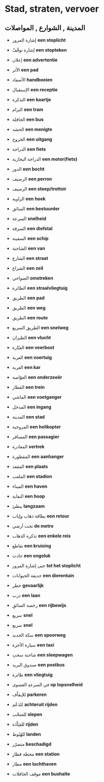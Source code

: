 <!-- header -->
<!-- endHeader -->

# Stad, straten, vervoer

## المدينة , الشوارع , المواصلات

- إشارة المرور
**een stoplicht**

- إشارة توقّفْ
**een stopteken**

- إعلان
**een advertentie**

- الأثر
**een pad**

- الأصفاد
**handboeien**

- الإستقبال
**een receptie**

- التذكرة
**een kaartje**

- الترام
**een tram**

- الحافلة
**een bus**

- الحشد
**een menigte**

- الخروج
**een uitgang**

- الدراجة
**een fiets**

- الدراجة البخارية
**een motor(fiets)**

- الدور
**een bocht**

- الرصيف
**een perron**

- الرصيف
**een stoep/trottoir**

- الزاوية
**een hoek**

- السائق
**een bestuurder**

- السرعة
**snelheid**

- السرقة
**een diefstal**

- السفينة
**een schip**

- الشاحنة
**een van**

- الشارع
**een straat**

- الشراع
**een zeil**

- الضواحي
**omstreken**

- الطائرة
**een straalvliegtuig**

- الطريق
**een pad**

- الطريق
**een weg**

- الطريق
**een route**

- الطريق السريع
**een snelweg**

- الطيران
**een vlucht**

- العبّارة
**een veerboot**

- العربة
**een voertuig**

- العربة
**een kar**

- الغوّاصة
**een onderzeeër**

- القطار
**een trein**

- الماشي
**een voetganger**

- المدخل
**een ingang**

- المدينة
**een stad**

- المروحية
**een helikopter**

- المسافر
**een passagier**

- المغادرة
**vertrek**

- المقطورة
**een aanhanger**

- المقعد
**een plaats**

- الملعب
**een stadion**

- الميناء
**een haven**

- النفاية
**een hoop**

- ببطئ
**langzaam**

- بطاقة ذهاب وإياب
**een retour**

- تحت أرضي
**de metro**

- تذكرة الذهاب
**een enkele reis**

- تقاطع
**een kruising**

- حادث
**een ongeluk**

- حتى إشارةِ المرور
**tot het stoplicht**

- حديقة الحيوانات
**een dierentuin**

- خطر
**gevaarlijk**

- درب
**een laan**

- رخصة السائقِ
**een rijbewijs**

- سريع
**snel**

- سريع
**snel**

- سكة الحديد
**een spoorweg**

- سيارة الأجرة
**een taxi**

- شاحنة سحبِ
**een sleepwagen**

- صندوق البريد
**een postbus**

- طائرة
**een vliegtuig**

- في السرعةِ القصوى
**op topsnelheid**

- للإيقاْف
**parkeren**

- للدَعْم
**achteruit rijden**

- للسَحْب
**slepen**

- للقيَاْدَة
**rijden**

- للهُبُوط
**landen**

- متضرّر
**beschadigd**

- محطة قطارِ
**een station**

- مطار
**een luchthaven**

- موقف الحافلات
**een bushalte**

